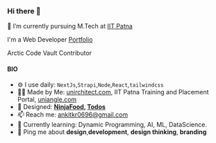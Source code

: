 ### Hi there 👋

<!--
**ankit0696/ankit0696** is a ✨ _special_ ✨ repository because its `README.md` (this file) appears on your GitHub profile.

Here are some ideas to get you started:

- 🔭 I’m currently working on ...
- 👯 I’m looking to collaborate on ...
- 🤔 I’m looking for help with ...
- 💬 Ask me about ...
- 📫 How to reach me: ...
- 😄 Pronouns: ...
- ⚡ Fun fact: ...
-->
🌱 I’m currently pursuing M.Tech at [IIT Patna](https://www.iitp.ac.in/)

I'm a Web Developer [Portfolio](https://ankitdev.netlify.app/)

Arctic Code Vault Contributor
#### BIO

- ⚙️ I use daily: `NextJs`,`Strapi`,`Node`,`React`,`tailwindcss`
- 👨‍💻 Made by Me: [unirchitect.com](https://unirchitect.com), IIT Patna Training and Placement Portal, [uniangle.com](https://uniangle.com)
- 💅 Designed: **[NinjaFood](https://ninjas-food.netlify.app/), [Todos](https://mini-pro.netlify.app/todos/)**
- 📫 Reach me: [ankitkr0696@gmail.com](ankitkr0696@gmail.com)
- 🌱 Currently learning:  Dynamic Programming, AI, ML, DataScience.
- 💬 Ping me about **design**,**development**, **design thinking**, **branding**
